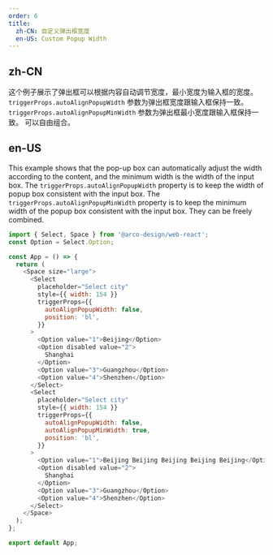 ```yaml
---
order: 6
title:
  zh-CN: 自定义弹出框宽度
  en-US: Custom Popup Width
---
```


## zh-CN

这个例子展示了弹出框可以根据内容自动调节宽度，最小宽度为输入框的宽度。
`triggerProps.autoAlignPopupWidth` 参数为弹出框宽度跟输入框保持一致。
`triggerProps.autoAlignPopupMinWidth` 参数为弹出框最小宽度跟输入框保持一致。
可以自由组合。

## en-US

This example shows that the pop-up box can automatically adjust the width according to the content, and the minimum width is the width of the input box.
The `triggerProps.autoAlignPopupWidth` property is to keep the width of popup box consistent with the input box.
The `triggerProps.autoAlignPopupMinWidth` property is to keep the minimum width of the popup box consistent with the input box.
They can be freely combined.

```js
import { Select, Space } from '@arco-design/web-react';
const Option = Select.Option;

const App = () => {
  return (
    <Space size="large">
      <Select
        placeholder="Select city"
        style={{ width: 154 }}
        triggerProps={{
          autoAlignPopupWidth: false,
          position: 'bl',
        }}
      >
        <Option value="1">Beijing</Option>
        <Option disabled value="2">
          Shanghai
        </Option>
        <Option value="3">Guangzhou</Option>
        <Option value="4">Shenzhen</Option>
      </Select>
      <Select
        placeholder="Select city"
        style={{ width: 154 }}
        triggerProps={{
          autoAlignPopupWidth: false,
          autoAlignPopupMinWidth: true,
          position: 'bl',
        }}
      >
        <Option value="1">Beijing Beijing Beijing Beijing Beijing</Option>
        <Option disabled value="2">
          Shanghai
        </Option>
        <Option value="3">Guangzhou</Option>
        <Option value="4">Shenzhen</Option>
      </Select>
    </Space>
  );
};

export default App;
```
